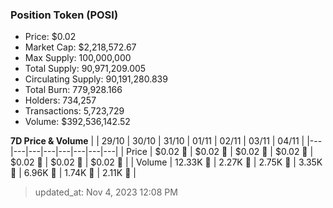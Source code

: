
  ### Position Token (POSI)
  - Price: $0.02
  - Market Cap: $2,218,572.67
  - Max Supply: 100,000,000
  - Total Supply: 90,971,209.005
  - Circulating Supply: 90,191,280.839
  - Total Burn: 779,928.166
  - Holders: 734,257
  - Transactions: 5,723,729
  - Volume: $392,536,142.52

  **7D Price & Volume**
  | | 29&#x2F;10 | 30&#x2F;10 | 31&#x2F;10 | 01&#x2F;11 | 02&#x2F;11 | 03&#x2F;11 | 04&#x2F;11 |
  |---|---|---|---|---|---|---|---|
  | Price | $0.02 🔻 | $0.02 🚀 | $0.02 🔻 | $0.02 🔻 | $0.02 🚀 | $0.02 🔻 | $0.02 🚀 |
  | Volume | 12.33K 🚀 | 2.27K 🔻 | 2.75K 🚀 | 3.35K 🚀 | 6.96K 🚀 | 1.74K 🔻 | 2.11K 🚀 |

  > updated_at: Nov 4, 2023 12:08 PM
